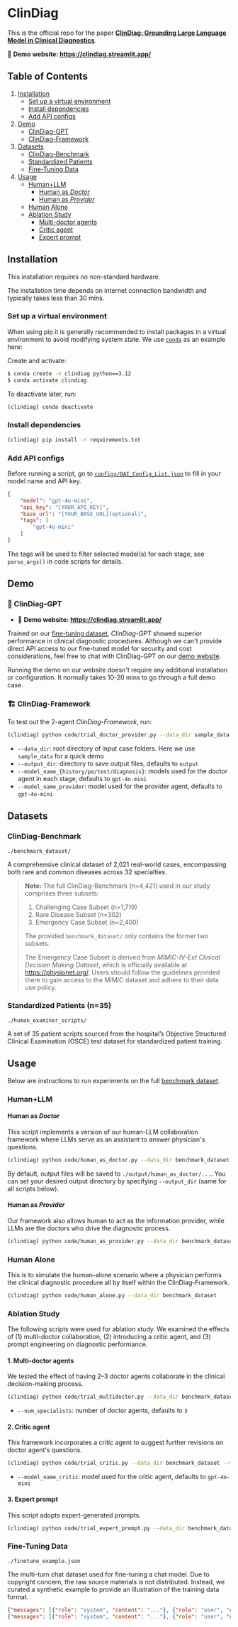 # ClinDiag

This is the official repo for the paper [**ClinDiag: Grounding Large Language Model in Clinical Diagnostics**](https://github.com/geteff1/ClinDiag).

🔗 **Demo website: https://clindiag.streamlit.app/**


## Table of Contents

1. [Installation](#installation)
    * [Set up a virtual environment](#venv)
    * [Install dependencies](#dep)
    * [Add API configs](#configs)
2. [Demo](#demo)
    * [ClinDiag-GPT](#clindiag-gpt)
    * [ClinDiag-Framework](#clindiag-framework)
3. [Datasets](#datasets)
    * [ClinDiag-Benchmark](#benchmark)
    * [Standardized Patients](#patients)
    * [Fine-Tuning Data](#fine-tune)
4. [Usage](#usage)
    * [Human+LLM](#human-llm)
        * [Human as *Doctor*](#human-doctor)
        * [Human as *Provider*](#human-provider)
    * [Human Alone](#human)
    * [Ablation Study](#ablation)
        * [Multi-doctor agents](#multi-doctor)
        * [Critic agent](#critic)
        * [Expert prompt](#expert)


## Installation <a name="installation"></a>

This installation requires *no* non-standard hardware.

The installation time depends on internet connection bandwidth and typically takes less than 30 mins.

### Set up a virtual environment <a name="venv"></a>

When using pip it is generally recommended to install packages in a virtual environment to avoid modifying system state. We use [`conda`](https://www.anaconda.com/download/) as an example here:

Create and activate:
```bash
$ conda create -n clindiag python==3.12
$ conda activate clindiag
```

To deactivate later, run:
```bash
(clindiag) conda deactivate
```

### Install dependencies <a name="dep"></a>

```bash
(clindiag) pip install -r requirements.txt
```

### Add API configs <a name="configs"></a>

Before running a script, go to [`configs/OAI_Config_List.json`](https://github.com/geteff1/ClinDiag/blob/main/configs/OAI_Config_List.json) to fill in your model name and API key. 
```json
{
    "model": "gpt-4o-mini",
    "api_key": "[YOUR_API_KEY]",
    "base_url": "[YOUR_BASE_URL](optional)",
    "tags": [
        "gpt-4o-mini"
    ]
}
```
The tags will be used to filter selected model(s) for each stage, see `parse_args()` in code scripts for details.


## Demo <a name="demo"></a>

### 💬 ClinDiag-GPT <a name="clindiag-gpt"></a>

- 🔗 **Demo website: https://clindiag.streamlit.app/**

Trained on our [fine-tuning dataset](#fine-tune), *ClinDiag-GPT* showed superior performance in clinical diagnostic procedures. Although we can't provide direct API access to our fine-tuned model for security and cost considerations, feel free to chat with ClinDiag-GPT on our [demo website](https://clindiag.streamlit.app/).

Running the demo on our website doesn't require any additional installation or configuration. It normally takes 10-20 mins to go through a full demo case.

### 🏗 ClinDiag-Framework <a name="clindiag-framework"></a>

To test out the 2-agent *ClinDiag-Framework*, run:

```bash
(clindiag) python code/trial_doctor_provider.py --data_dir sample_data
```

- `--data_dir`: root directory of input case folders. Here we use `sample_data` for a quick demo
- `--output_dir`: directory to save output files, defaults to `output`
- `--model_name_{history/pe/test/diagnosis}`: models used for the doctor agent in each stage, defaults to `gpt-4o-mini`
- `--model_name_provider`: model used for the provider agent, defaults to `gpt-4o-mini`


## Datasets <a name="datasets"></a>

### ClinDiag-Benchmark <a name="benchmark"></a>

`./benchmark_dataset/`

A comprehensive clinical dataset of 2,021 real-world cases, encompassing both rare and common diseases across 32 specialties.

> **Note:** The full ClinDiag-Benchmark (n=4,421) used in our study comprises three subsets: 
>   1. Challenging Case Subset (n=1,719)
>   2. Rare Disease Subset (n=302)
>   3. Emergency Case Subset (n=2,400)
>
> The provided `benchmark_dataset/` only contains the former two subsets.
>
> The Emergency Case Subset is derived from *MIMIC-IV-Ext Clinical Decision Making Dataset*, which is officially available at https://physionet.org/. Users should follow the guidelines provided there to gain access to the MIMIC dataset and adhere to their data use policy. 

### Standardized Patients (n=35) <a name="patients"></a>

`./human_examiner_scripts/`

A set of 35 patient scripts sourced from the hospital’s Objective Structured Clinical Examination (OSCE) test dataset for standardized patient training.


## Usage <a name="usage"></a>

Below are instructions to run experiments on the full [benchmark dataset](#benchmark).

### Human+LLM <a name="human-llm"></a>

#### Human as *Doctor* <a name="human-doctor"></a>

This script implements a version of our human-LLM collaboration framework where LLMs serve as an assistant to answer physician's questions.

```bash
(clindiag) python code/human_as_doctor.py --data_dir benchmark_dataset --output_dir output
```

By default, output files will be saved to `./output/human_as_doctor/...`. You can set your desired output directory by specifying `--output_dir` (same for all scripts below).

#### Human as *Provider* <a name="human-provider"></a>

Our framework also allows human to act as the information provider, while LLMs are the doctors who drive the diagnostic process.

```bash
(clindiag) python code/human_as_provider.py --data_dir benchmark_dataset
```

### Human Alone <a name="human"></a>

This is to simulate the human-alone scenario where a physician performs the clinical diagnostic procedure all by itself within the ClinDiag-Framework.

```bash
(clindiag) python code/human_alone.py --data_dir benchmark_dataset
```

### Ablation Study <a name="ablation"></a>

The following scripts were used for ablation study. We examined the effects of (1) multi-doctor collaboration, (2) introducing a critic agent, and (3) prompt engineering on diagnostic performance. 

#### 1. Multi-doctor agents <a name="multi-doctor"></a>

We tested the effect of having 2–3 doctor agents collaborate in the clinical decision-making process. 

```bash
(clindiag) python code/trial_multidoctor.py --data_dir benchmark_dataset --num_specialists 2
```

- `--num_specialists`: number of doctor agents, defaults to `3`

#### 2. Critic agent <a name="critic"></a>

This framework incorporates a critic agent to suggest further revisions on doctor agent's questions.

```bash
(clindiag) python code/trial_critic.py --data_dir benchmark_dataset --model_name_critic gpt-4o-mini
```

- `--model_name_critic`: model used for the critic agent, defaults to `gpt-4o-mini`

#### 3. Expert prompt <a name="expert"></a>

This script adopts expert-generated prompts.

```bash
(clindiag) python code/trial_expert_prompt.py --data_dir benchmark_dataset
```

### Fine-Tuning Data <a name="fine-tune"></a>

`./finetune_example.json`

The multi-turn chat dataset used for fine-tuning a chat model. Due to copyright concern, the raw source materials is not distributed. Instead, we curated a synthetic example to provide an illustration of the training data format. 


```json
{"messages": [{"role": "system", "content": "..."}, {"role": "user", "content": "..."}, {"role": "assistant", "content": "..."}]}
{"messages": [{"role": "system", "content": "..."}, {"role": "user", "content": "..."}, {"role": "assistant", "content": "..."}]}
```
